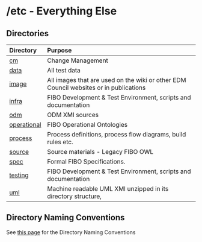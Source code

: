 # /etc - Everything Else

## Directories

Directory                    | Purpose
:--------------------------- |:-------
[cm](./cm)                   | Change Management
[data](./data)               | All test data 
[image](./image)             | All images that are used on the wiki or other EDM Council websites or in publications
[infra](./infra)             | FIBO Development & Test Environment, scripts and documentation
[odm](./odm)                 | ODM XMI sources
[operational](./operational) | FIBO Operational Ontologies
[process](./process)         | Process definitions, process flow diagrams, build rules etc.
[source](./source)           | Source materials - Legacy FIBO OWL
[spec](./spec)               | Formal FIBO Specifications.
[testing](./testing)         | FIBO Development & Test Environment, scripts and documentation
[uml](./uml)                 | Machine readable UML XMI unzipped in its directory structure,

## Directory Naming Conventions

See [this page](./infra/directory-naming-conventions.md) for the Directory Naming Conventions
